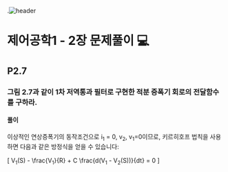 .![header](https://capsule-render.vercel.app/api?type=wave&color=auto&height=300&section=header&text=Control-Systems-Engineering&fontSize=30)




#  제어공학1 - 2장 문제풀이 :computer: 



## P2.7 
### 그림 2.7과 같이 1차 저역통과 필터로 구현한 적분 증폭기 회로의 전달함수를 구하라.
#### 풀이

이상적인 연상증폭기의 동작조건으로 i<sub>1</sub> = 0, v<sub>2</sub>, v<sub>1</sub>=0이므로, 키르히호프 법칙을 사용하면 다음과 같은 방정식을 얻을 수 있습니다:

\[ V<sub>1</sub>(S) - \frac{V<sub>1</sub>}{R} + C \frac{d(V<sub>1</sub> - V<sub>2</sub>(S))}{dt} = 0 \]

